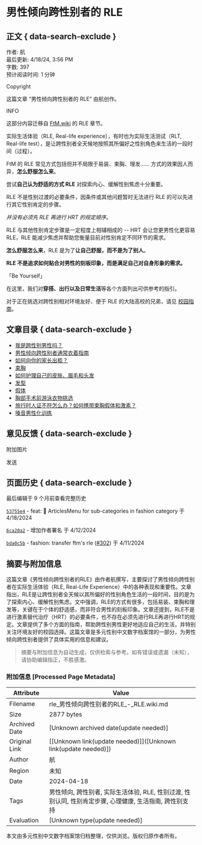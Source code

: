 # 男性倾向跨性别者的 RLE

## 正文 { data-search-exclude }


作者: 航  
最后更新: 4/18/24, 3:56 PM  
字数: 397  
预计阅读时间: 1 分钟  

Copyright

这篇文章 “男性倾向跨性别者的 RLE” 由航创作。

INFO

这部分内容迁移自 [FtM.wiki](https://ftm.wiki) 的 RLE 章节。

实际生活体验（RLE, Real-life experience），有时也为实际生活测试（RLT, Real-life test），是让跨性别者全天候地按照其所偏好之性别角色来生活的一段时间（过程）。

FtM 的 RLE 常见方式包括但并不局限于易装、束胸、理发…… 方式的效果因人而异，**怎么舒服怎么来**。

尝试**自己认为舒适的方式 RLE** 对探索内心、缓解性别焦虑十分重要。

RLE 不是性别过渡的必要条件，因条件或其他问题暂时无法进行 RLE 的可以先进行其它性别肯定的步骤。

_并没有必须先 RLE 再进行 HRT 的规定顺序_。

RLE 与其他性别肯定步骤是一定程度上相辅相成的 -- HRT 会让您更男性化更容易 RLE，RLE 能减少焦虑并帮助您衡量目前对性别肯定不同环节的需求。

**怎么舒服怎么来**，RLE 是为了**让自己舒服，而不是为了别人**。

**RLE 不是追求如何贴合对男性的刻板印象，而是满足自己对自身形象的需求。**

「Be Yourself」

在这里，我们对**穿搭、出行以及日常生活**等各个方面列出可供参考的指引。

对于正在挑选对跨性别相对环境友好、便于 RLE 的大陆高校的兄弟，请见 [校园指南](https://rle.wiki/campus/)。

## 文章目录 { data-search-exclude }

- [我是跨性别男性吗？](/fashion/ftm/am-i)
- [男性倾向跨性别者通常衣着指南](/fashion/ftm/clothing/)
- [如何向你的家长出柜？](/fashion/ftm/come-out-parents/)
- [束胸](/fashion/ftm/corset/)
- [如何护理自己的皮肤、眉毛和头发](/fashion/ftm/facial-products)
- [发型](/fashion/ftm/hairstyle/)
- [假体](/fashion/ftm/packer/)
- [胸部手术前游泳衣物挑选](/fashion/ftm/swimming/)
- [旅行时人证不符怎么办？如何携带束胸假体和激素？](/fashion/ftm/travel)
- [嗓音男性化训练](/fashion/ftm/vocal-training)

## 意见反馈 { data-search-exclude }

附加图片

发送

## 页面历史 { data-search-exclude }

最后编辑于 9 个月前查看完整历史

[`53755e4`](https://github.com/project-trans/RLE-wiki/commit/53755e47ba66807a0c2b258e5f4e44c91b000d3b) - feat: :art: ArticlesMenu for sub-categories in fashion category 于 4/18/2024

[`6ca20a2`](https://github.com/project-trans/RLE-wiki/commit/6ca20a2cd69e63c351ffdb0ae8d76cc2dedab2a7) - 增加作者署名 于 4/12/2024

[`bda0c5b`](https://github.com/project-trans/RLE-wiki/commit/bda0c5b8a3082568802c85e1bb5b4829e033e22b) - fashion: transfer ftm's rle ([#302](https://github.com/project-trans/RLE-wiki/issues/302)) 于 4/11/2024
<!-- tcd_original_link https://rle.wiki/fashion/ftm/ -->


## 摘要与附加信息

<!-- tcd_abstract -->
这篇文章《男性倾向跨性别者的RLE》由作者航撰写，主要探讨了男性倾向跨性别者在实际生活体验（RLE, Real-Life Experience）中的各种表现和重要性。文章指出，RLE是让跨性别者全天候以其所偏好的性别角色生活的一段时间，目的是为了探索内心、缓解性别焦虑。文中强调，RLE的方式有很多，包括易装、束胸和理发等，关键在于个体的舒适感，而非符合男性的刻板印象。文章还提到，RLE不是进行激素替代治疗（HRT）的必要条件，也不存在必须先进行RLE再进行HRT的规定。文章提供了多个方面的指南，帮助跨性别男性更好地适应自己的生活，并特别关注环境友好的校园选择。这篇文章是多元性别中文数字档案馆的一部分，为男性倾向跨性别者提供了具体实用的信息和建议。
<!-- tcd_abstract_end -->

> 摘要与附加信息为自动生成，仅供检索与参考。如有错误或遗漏（未知），请协助编辑指正，不胜感激。

### 附加信息 [Processed Page Metadata]

| Attribute       | Value                                  |
|-----------------|----------------------------------------|
| Filename        | rle_男性倾向跨性别者的RLE_-_RLE.wiki.md                             |
| Size            | 2877 bytes                           |
| Archived Date   | [Unknown archived date(update needed)]                             |
| Original Link   | [[Unknown link(update needed)]]([Unknown link(update needed)])                       |
| Author          | 航                               |
| Region          | 未知                               |
| Date            | 2024-04-18                                 |
| Tags            | 男性倾向, 跨性别者, 实际生活体验, RLE, 性别过渡, 性别认同, 性别肯定步骤, 心理健康, 生活指南, 跨性别支持                                 |
| Evaluation            | [Unknown type(update needed)]                                 |
<!-- tcd_table_end -->

本文由多元性别中文数字档案馆归档整理，仅供浏览。版权归原作者所有。
